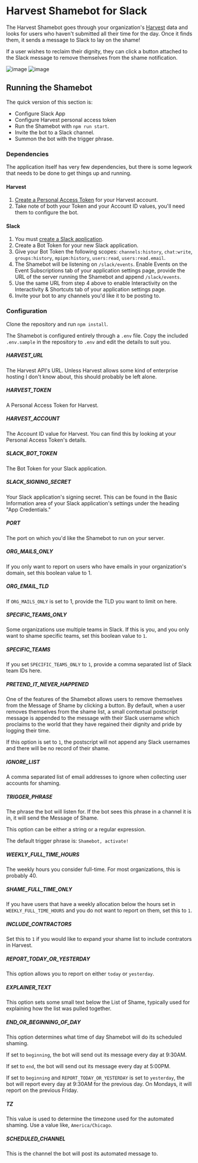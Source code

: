 # Harvest Shamebot for Slack

The Harvest Shamebot goes through your organization's [Harvest](http://harvestapp.com)
data and looks for users who haven't submitted all their time for the day. Once
it finds them, it sends a message to Slack to lay on the shame!

If a user wishes to reclaim their dignity, they can click a button attached to
the Slack message to remove themselves from the shame notification.

![image](https://user-images.githubusercontent.com/715967/115611864-40339c00-a2b0-11eb-827e-0b93f0530545.png)
![image](https://user-images.githubusercontent.com/715967/115611928-56415c80-a2b0-11eb-9d8e-cc9f8436f599.png)


## Running the Shamebot

The quick version of this section is:

 - Configure Slack App
 - Configure Harvest personal access token
 - Run the Shamebot with `npm run start`.
 - Invite the bot to a Slack channel.
 - Summon the bot with the trigger phrase.

### Dependencies

The application itself has very few dependencies, but there is some legwork that needs
to be done to get things up and running.

#### Harvest

 1. [Create a Personal Access Token](https://id.getharvest.com/developers) for your Harvest account.
 2. Take note of both your Token and your Account ID values, you'll need them to configure the bot.

#### Slack

 1. You must [create a Slack application](https://api.slack.com/apps).
 2. Create a Bot Token for your new Slack application.
 3. Give your Bot Token the following scopes: `channels:history`, `chat:write`, `groups:history`, `mpipm:history`, `users:read`, `users:read.email`.
 4. The Shamebot will be listening on `/slack/events`. Enable Events on the Event Subscriptions tab of your application settings page, provide the URL of the server running the Shamebot and append `/slack/events`.
 5. Use the same URL from step 4 above to enable Interactivity on the Interactivity & Shortcuts tab of your application settings page.
 6. Invite your bot to any channels you'd like it to be posting to.

### Configuration

Clone the repository and run `npm install`.

The Shamebot is configured entirely through a `.env` file. Copy the included `.env.sample` in the repository to `.env` and edit the details to suit you.

##### HARVEST_URL

The Harvest API's URL. Unless Harvest allows some kind of enterprise hosting I don't know about, this should probably be left alone.

##### HARVEST_TOKEN

A Personal Access Token for Harvest.

##### HARVEST_ACCOUNT

The Account ID value for Harvest. You can find this by looking at your Personal Access Token's details.

##### SLACK_BOT_TOKEN

The Bot Token for your Slack application.

##### SLACK_SIGNING_SECRET

Your Slack application's signing secret. This can be found in the Basic Information area of your Slack application's settings under the heading "App Credentials."

##### PORT

The port on which you'd like the Shamebot to run on your server.

##### ORG_MAILS_ONLY

If you only want to report on users who have emails in your organization's domain, set this boolean value to 1.

##### ORG_EMAIL_TLD

If `ORG_MAILS_ONLY` is set to 1, provide the TLD you want to limit on here.

##### SPECIFIC_TEAMS_ONLY

Some organizations use multiple teams in Slack. If this is you, and you only want to shame specific teams, set this boolean value to `1`.

##### SPECIFIC_TEAMS

If you set `SPECIFIC_TEAMS_ONLY` to `1`, provide a comma separated list of Slack team IDs here.

##### PRETEND_IT_NEVER_HAPPENED

One of the features of the Shamebot allows users to remove themselves from the Message of Shame by clicking a button. By default, when a user removes themselves from the shame list, a small contextual postscript message is appended to the message with their Slack username which proclaims to the world that they have regained their dignity and pride by logging their time.

If this option is set to `1`, the postscript will not append any Slack usernames and there will be no record of their shame.

##### IGNORE_LIST

A comma separated list of email addresses to ignore when collecting user accounts for shaming.

##### TRIGGER_PHRASE

The phrase the bot will listen for. If the bot sees this phrase in a channel it is in, it will send the Message of Shame.

This option can be either a string or a regular expression.

The default trigger phrase is: `Shamebot, activate!`

##### WEEKLY_FULL_TIME_HOURS

The weekly hours you consider full-time. For most organizations, this is probably 40.

##### SHAME_FULL_TIME_ONLY

If you have users that have a weekly allocation below the hours set in `WEEKLY_FULL_TIME_HOURS` and you do not want to report on them, set this to `1`.

##### INCLUDE_CONTRACTORS

Set this to `1` if you would like to expand your shame list to include contrators in Harvest.

##### REPORT_TODAY_OR_YESTERDAY

This option allows you to report on either `today` or `yesterday`.

##### EXPLAINER_TEXT

This option sets some small text below the List of Shame, typically used for explaining how the list was pulled together.

##### END_OR_BEGINNING_OF_DAY

This option determines what time of day Shamebot will do its scheduled shaming.

If set to `beginning`, the bot will send out its message every day at 9:30AM.

If set to `end`, the bot will send out its message every day at 5:00PM.

If set to `beginning` and `REPORT_TODAY_OR_YESTERDAY` is set to `yesterday`, the bot will report every day at 9:30AM for the previous day. On Mondays, it will report on the previous Friday.

##### TZ

This value is used to determine the timezone used for the automated shaming. Use a value like, `America/Chicago`.

##### SCHEDULED_CHANNEL

This is the channel the bot will post its automated message to.
